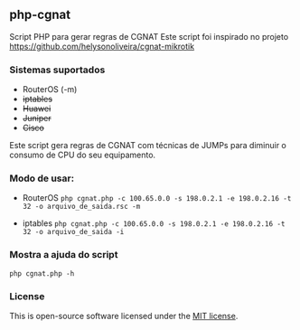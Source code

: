 ## php-cgnat
Script PHP para gerar regras de CGNAT
Este script foi inspirado no projeto https://github.com/helysonoliveira/cgnat-mikrotik

### Sistemas suportados
- RouterOS (-m)
- ~~iptables~~
- ~~Huawei~~
- ~~Juniper~~
- ~~Cisco~~

Este script gera regras de CGNAT com técnicas de JUMPs para diminuir o consumo de CPU do seu equipamento.

### Modo de usar:
- RouterOS
`php cgnat.php -c 100.65.0.0 -s 198.0.2.1 -e 198.0.2.16 -t 32 -o arquivo_de_saida.rsc -m`

- iptables
`php cgnat.php -c 100.65.0.0 -s 198.0.2.1 -e 198.0.2.16 -t 32 -o arquivo_de_saida -i`

### Mostra a ajuda do script
`php cgnat.php -h`

### License
This is open-source software licensed under the [MIT license](https://opensource.org/licenses/MIT "MIT license").